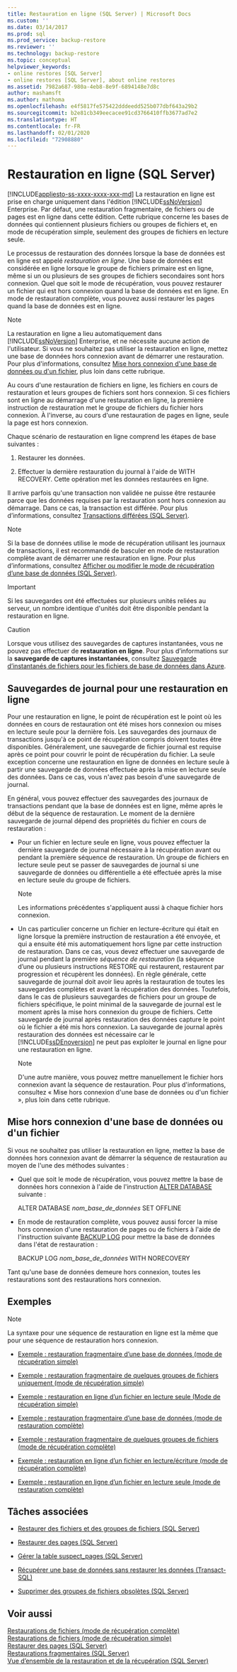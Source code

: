 ```yaml
---
title: Restauration en ligne (SQL Server) | Microsoft Docs
ms.custom: ''
ms.date: 03/14/2017
ms.prod: sql
ms.prod_service: backup-restore
ms.reviewer: ''
ms.technology: backup-restore
ms.topic: conceptual
helpviewer_keywords:
- online restores [SQL Server]
- online restores [SQL Server], about online restores
ms.assetid: 7982a687-980a-4eb8-8e9f-6894148e7d8c
author: mashamsft
ms.author: mathoma
ms.openlocfilehash: e4f5817fe575422dddeedd525b077dbf643a29b2
ms.sourcegitcommit: b2e81cb349eecacee91cd3766410ffb3677ad7e2
ms.translationtype: HT
ms.contentlocale: fr-FR
ms.lasthandoff: 02/01/2020
ms.locfileid: "72908880"
---
```

# <a name="online-restore-sql-server"></a>Restauration en ligne (SQL Server)
[!INCLUDE[appliesto-ss-xxxx-xxxx-xxx-md](../../includes/appliesto-ss-xxxx-xxxx-xxx-md.md)]
  La restauration en ligne est prise en charge uniquement dans l'édition [!INCLUDE[ssNoVersion](../../includes/ssnoversion-md.md)] Enterprise. Par défaut, une restauration fragmentaire, de fichiers ou de pages est en ligne dans cette édition. Cette rubrique concerne les bases de données qui contiennent plusieurs fichiers ou groupes de fichiers et, en mode de récupération simple, seulement des groupes de fichiers en lecture seule.  
  
 Le processus de restauration des données lorsque la base de données est en ligne est appelé *restauration en ligne*. Une base de données est considérée en ligne lorsque le groupe de fichiers primaire est en ligne, même si un ou plusieurs de ses groupes de fichiers secondaires sont hors connexion. Quel que soit le mode de récupération, vous pouvez restaurer un fichier qui est hors connexion quand la base de données est en ligne. En mode de restauration complète, vous pouvez aussi restaurer les pages quand la base de données est en ligne.  
  
> [!NOTE]  
>  La restauration en ligne a lieu automatiquement dans [!INCLUDE[ssNoVersion](../../includes/ssnoversion-md.md)] Enterprise, et ne nécessite aucune action de l'utilisateur. Si vous ne souhaitez pas utiliser la restauration en ligne, mettez une base de données hors connexion avant de démarrer une restauration. Pour plus d'informations, consultez [Mise hors connexion d'une base de données ou d'un fichier](#taking_db_or_file_offline), plus loin dans cette rubrique.  
  
 Au cours d'une restauration de fichiers en ligne, les fichiers en cours de restauration et leurs groupes de fichiers sont hors connexion. Si ces fichiers sont en ligne au démarrage d'une restauration en ligne, la première instruction de restauration met le groupe de fichiers du fichier hors connexion. À l'inverse, au cours d'une restauration de pages en ligne, seule la page est hors connexion.  
  
 Chaque scénario de restauration en ligne comprend les étapes de base suivantes :  
  
1.  Restaurer les données.  
  
2.  Effectuer la dernière restauration du journal à l'aide de WITH RECOVERY. Cette opération met les données restaurées en ligne.  

 Il arrive parfois qu'une transaction non validée ne puisse être restaurée parce que les données requises par la restauration sont hors connexion au démarrage. Dans ce cas, la transaction est différée. Pour plus d’informations, consultez [Transactions différées &#40;SQL Server&#41;](../../relational-databases/backup-restore/deferred-transactions-sql-server.md).  
  
> [!NOTE]  
>  Si la base de données utilise le mode de récupération utilisant les journaux de transactions, il est recommandé de basculer en mode de restauration complète avant de démarrer une restauration en ligne. Pour plus d’informations, consultez [Afficher ou modifier le mode de récupération d’une base de données &#40;SQL Server&#41;](../../relational-databases/backup-restore/view-or-change-the-recovery-model-of-a-database-sql-server.md).  
  
> [!IMPORTANT]  
>  Si les sauvegardes ont été effectuées sur plusieurs unités reliées au serveur, un nombre identique d'unités doit être disponible pendant la restauration en ligne.  
  
> [!CAUTION]  
>  Lorsque vous utilisez des sauvegardes de captures instantanées, vous ne pouvez pas effectuer de **restauration en ligne**. Pour plus d’informations sur la **sauvegarde de captures instantanées**, consultez [Sauvegarde d’instantanés de fichiers pour les fichiers de base de données dans Azure](../../relational-databases/backup-restore/file-snapshot-backups-for-database-files-in-azure.md).  
  
## <a name="log-backups-for-online-restore"></a>Sauvegardes de journal pour une restauration en ligne  
 Pour une restauration en ligne, le point de récupération est le point où les données en cours de restauration ont été mises hors connexion ou mises en lecture seule pour la dernière fois. Les sauvegardes des journaux de transactions jusqu'à ce point de récupération compris doivent toutes être disponibles. Généralement, une sauvegarde de fichier journal est requise après ce point pour couvrir le point de récupération du fichier. La seule exception concerne une restauration en ligne de données en lecture seule à partir une sauvegarde de données effectuée après la mise en lecture seule des données. Dans ce cas, vous n'avez pas besoin d'une sauvegarde de journal.  
  
 En général, vous pouvez effectuer des sauvegardes des journaux de transactions pendant que la base de données est en ligne, même après le début de la séquence de restauration. Le moment de la dernière sauvegarde de journal dépend des propriétés du fichier en cours de restauration :  
  
-   Pour un fichier en lecture seule en ligne, vous pouvez effectuer la dernière sauvegarde de journal nécessaire à la récupération avant ou pendant la première séquence de restauration. Un groupe de fichiers en lecture seule peut se passer de sauvegardes de journal si une sauvegarde de données ou différentielle a été effectuée après la mise en lecture seule du groupe de fichiers.  
  
    > [!NOTE]  
    >  Les informations précédentes s'appliquent aussi à chaque fichier hors connexion.  
  
-   Un cas particulier concerne un fichier en lecture-écriture qui était en ligne lorsque la première instruction de restauration a été envoyée, et qui a ensuite été mis automatiquement hors ligne par cette instruction de restauration. Dans ce cas, vous devez effectuer une sauvegarde de journal pendant la première *séquence de restauration* (la séquence d’une ou plusieurs instructions RESTORE qui restaurent, restaurent par progression et récupèrent les données). En règle générale, cette sauvegarde de journal doit avoir lieu après la restauration de toutes les sauvegardes complètes et avant la récupération des données. Toutefois, dans le cas de plusieurs sauvegardes de fichiers pour un groupe de fichiers spécifique, le point minimal de la sauvegarde de journal est le moment après la mise hors connexion du groupe de fichiers. Cette sauvegarde de journal après restauration des données capture le point où le fichier a été mis hors connexion. La sauvegarde de journal après restauration des données est nécessaire car le [!INCLUDE[ssDEnoversion](../../includes/ssdenoversion-md.md)] ne peut pas exploiter le journal en ligne pour une restauration en ligne.  
  
    > [!NOTE]  
    >  D'une autre manière, vous pouvez mettre manuellement le fichier hors connexion avant la séquence de restauration. Pour plus d'informations, consultez « Mise hors connexion d'une base de données ou d'un fichier », plus loin dans cette rubrique.  
  
##  <a name="taking_db_or_file_offline"></a> Mise hors connexion d'une base de données ou d'un fichier  
 Si vous ne souhaitez pas utiliser la restauration en ligne, mettez la base de données hors connexion avant de démarrer la séquence de restauration au moyen de l'une des méthodes suivantes :  
  
-   Quel que soit le mode de récupération, vous pouvez mettre la base de données hors connexion à l'aide de l'instruction [ALTER DATABASE](../../t-sql/statements/alter-database-transact-sql.md) suivante :  
  
     ALTER DATABASE *nom_base_de_données* SET OFFLINE  
  
-   En mode de restauration complète, vous pouvez aussi forcer la mise hors connexion d'une restauration de pages ou de fichiers à l'aide de l'instruction suivante [BACKUP LOG](../../t-sql/statements/backup-transact-sql.md) pour mettre la base de données dans l'état de restauration :  
  
     BACKUP LOG *nom_base_de_données* WITH NORECOVERY  
  
 Tant qu'une base de données demeure hors connexion, toutes les restaurations sont des restaurations hors connexion.  
  
## <a name="examples"></a>Exemples  
  
> [!NOTE]  
>  La syntaxe pour une séquence de restauration en ligne est la même que pour une séquence de restauration hors connexion.  
  
-   [Exemple : restauration fragmentaire d’une base de données &#40;mode de récupération simple&#41;](../../relational-databases/backup-restore/example-piecemeal-restore-of-database-simple-recovery-model.md)  
  
-   [Exemple : restauration fragmentaire de quelques groupes de fichiers uniquement &#40;mode de récupération simple&#41;](../../relational-databases/backup-restore/example-piecemeal-restore-of-only-some-filegroups-simple-recovery-model.md)  
  
-   [Exemple : restauration en ligne d’un fichier en lecture seule &#40;Mode de récupération simple&#41;](../../relational-databases/backup-restore/example-online-restore-of-a-read-only-file-simple-recovery-model.md)  
  
-   [Exemple : restauration fragmentaire d’une base de données &#40;mode de restauration complète&#41;](../../relational-databases/backup-restore/example-piecemeal-restore-of-database-full-recovery-model.md)  
  
-   [Exemple : restauration fragmentaire de quelques groupes de fichiers &#40;mode de récupération complète&#41;](../../relational-databases/backup-restore/example-piecemeal-restore-of-only-some-filegroups-full-recovery-model.md)  
  
-   [Exemple : restauration en ligne d’un fichier en lecture/écriture &#40;mode de récupération complète&#41;](../../relational-databases/backup-restore/example-online-restore-of-a-read-write-file-full-recovery-model.md)  
  
-   [Exemple : restauration en ligne d’un fichier en lecture seule &#40;mode de restauration complète&#41;](../../relational-databases/backup-restore/example-online-restore-of-a-read-only-file-full-recovery-model.md)  
  
##  <a name="RelatedTasks"></a> Tâches associées  
  
-   [Restaurer des fichiers et des groupes de fichiers &#40;SQL Server&#41;](../../relational-databases/backup-restore/restore-files-and-filegroups-sql-server.md)  
  
-   [Restaurer des pages &#40;SQL Server&#41;](../../relational-databases/backup-restore/restore-pages-sql-server.md)  
  
-   [Gérer la table suspect_pages &#40;SQL Server&#41;](../../relational-databases/backup-restore/manage-the-suspect-pages-table-sql-server.md)  
  
-   [Récupérer une base de données sans restaurer les données &#40;Transact-SQL&#41;](../../relational-databases/backup-restore/recover-a-database-without-restoring-data-transact-sql.md)  
  
-   [Supprimer des groupes de fichiers obsolètes &#40;SQL Server&#41;](../../relational-databases/backup-restore/remove-defunct-filegroups-sql-server.md)  
  
## <a name="see-also"></a>Voir aussi  
 [Restaurations de fichiers &#40;mode de récupération complète&#41;](../../relational-databases/backup-restore/file-restores-full-recovery-model.md)   
 [Restaurations de fichiers &#40;mode de récupération simple&#41;](../../relational-databases/backup-restore/file-restores-simple-recovery-model.md)   
 [Restaurer des pages &#40;SQL Server&#41;](../../relational-databases/backup-restore/restore-pages-sql-server.md)   
 [Restaurations fragmentaires &#40;SQL Server&#41;](../../relational-databases/backup-restore/piecemeal-restores-sql-server.md)   
 [Vue d’ensemble de la restauration et de la récupération &#40;SQL Server&#41;](../../relational-databases/backup-restore/restore-and-recovery-overview-sql-server.md)  
  
  
